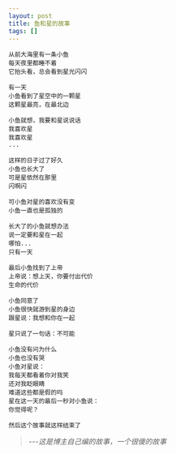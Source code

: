 ```yaml
---
layout: post
title: 鱼和星的故事
tags: []
---
```


	从前大海里有一条小鱼
	每天夜里都睡不着
	它抬头看，总会看到星光闪闪
	 
	有一天
	小鱼看到了星空中的一颗星
	这颗星最亮，在最北边
	
	小鱼就想，我要和星说说话
	我喜欢星
	我喜欢星
	...
	 
	这样的日子过了好久
	小鱼也长大了
	可是星依然在那里
	闪啊闪
	
	可小鱼对星的喜欢没有变
	小鱼一直也是孤独的
	 
	长大了的小鱼就想办法
	说一定要和星在一起
	哪怕...
	只有一天
	
	最后小鱼找到了上帝
	上帝说：想上天，你要付出代价
	生命的代价
	 
	小鱼同意了
	小鱼很快就游到星的身边
	跟星说：我想和你在一起
	 
	星只说了一句话：不可能
	 
	小鱼没有问为什么
	小鱼也没有哭
	小鱼对星说：
	我每天都看着你对我笑
	还对我眨眼睛
	难道这些都是假的吗
	星在这一天的最后一秒对小鱼说：
	你觉得呢？
	 
	然后这个故事就这样结束了

> *---这是博主自己编的故事，一个很傻的故事*
